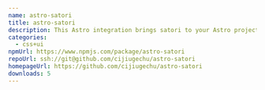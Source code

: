 ```yaml
---
name: astro-satori
title: astro-satori
description: This Astro integration brings satori to your Astro project.
categories:
  - css+ui
npmUrl: https://www.npmjs.com/package/astro-satori
repoUrl: ssh://git@github.com/cijiugechu/astro-satori
homepageUrl: https://github.com/cijiugechu/astro-satori
downloads: 5
---
```

